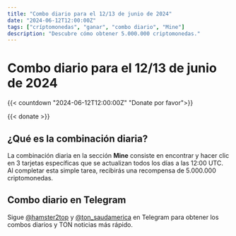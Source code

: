 ```yaml
---
title: "Combo diario para el 12/13 de junio de 2024"
date: "2024-06-12T12:00:00Z"
tags: ["críptomonedas", "ganar", "combo diario", "Mine"]
description: "Descubre cómo obtener 5.000.000 criptomonedas."
---
```


# Combo diario para el 12/13 de junio de 2024

{{< countdown "2024-06-12T12:00:00Z" "Donate por favor">}}

{{< donate >}}

## ¿Qué es la combinación diaria?

La combinación diaria en la sección **Mine** consiste en encontrar y hacer clic en 3 tarjetas específicas que se actualizan todos los días a las 12:00 UTC. Al completar esta simple tarea, recibirás una recompensa de 5.000.000 criptomonedas.

## Combo diario en Telegram

Sigue [@hamster2top](https://t.me/hamster2top/) y [@ton_saudamerica](https://t.me/ton_saudamerica/) en Telegram para obtener los combos diarios y TON noticias más rápido.